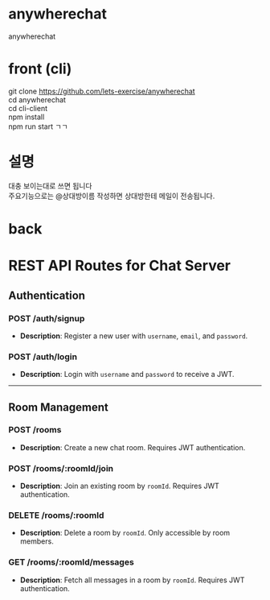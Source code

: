 # anywherechat  
anywherechat  
  

# front (cli)  
git clone https://github.com/lets-exercise/anywherechat  
cd anywherechat  
cd cli-client  
npm install  
npm run start ㄱㄱ  
  
  
# 설명  
대충 보이는대로 쓰면 됩니다  
주요기능으로는 @상대방이름 작성하면 상대방한테 메일이 전송됩니다.  


# back   
# REST API Routes for Chat Server

## Authentication

### POST /auth/signup
- **Description**: Register a new user with `username`, `email`, and `password`.

### POST /auth/login
- **Description**: Login with `username` and `password` to receive a JWT.

---

## Room Management

### POST /rooms
- **Description**: Create a new chat room. Requires JWT authentication.

### POST /rooms/:roomId/join
- **Description**: Join an existing room by `roomId`. Requires JWT authentication.

### DELETE /rooms/:roomId
- **Description**: Delete a room by `roomId`. Only accessible by room members.

### GET /rooms/:roomId/messages
- **Description**: Fetch all messages in a room by `roomId`. Requires JWT authentication.

